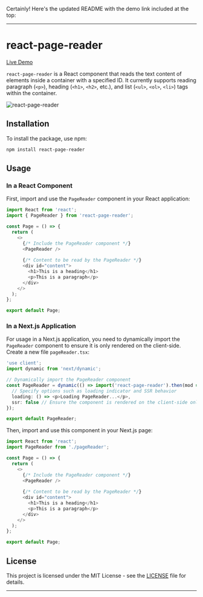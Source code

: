 Certainly! Here's the updated README with the demo link included at the top:

---

# react-page-reader

[Live Demo](https://sanjaybora.vercel.app/blog/react-page-reader)

`react-page-reader` is a React component that reads the text content of elements inside a container with a specified ID. It currently supports reading paragraph (`<p>`), heading (`<h1>`, `<h2>`, etc.), and list (`<ul>`, `<ol>`, `<li>`) tags within the container.

![react-page-reader](https://raw.githubusercontent.com/sanjaybora04/react-page-reader/main/react-page-reader-thumbnail.jpg)

## Installation

To install the package, use npm:

```bash
npm install react-page-reader
```

## Usage

### In a React Component

First, import and use the `PageReader` component in your React application:

```javascript
import React from 'react';
import { PageReader } from 'react-page-reader';

const Page = () => {
  return (
    <>
      {/* Include the PageReader component */}
      <PageReader />
      
      {/* Content to be read by the PageReader */}
      <div id="content">
        <h1>This is a heading</h1>
        <p>This is a paragraph</p>
      </div>
    </>
  );
};

export default Page;
```

### In a Next.js Application

For usage in a Next.js application, you need to dynamically import the `PageReader` component to ensure it is only rendered on the client-side. Create a new file `pageReader.tsx`:

```typescript
'use client';
import dynamic from 'next/dynamic';

// Dynamically import the PageReader component
const PageReader = dynamic(() => import('react-page-reader').then(mod => mod.PageReader), {
  // Specify options such as loading indicator and SSR behavior
  loading: () => <p>Loading PageReader...</p>,
  ssr: false // Ensure the component is rendered on the client-side only
});

export default PageReader;
```

Then, import and use this component in your Next.js page:

```typescript
import React from 'react';
import PageReader from './pageReader';

const Page = () => {
  return (
    <>
      {/* Include the PageReader component */}
      <PageReader />
      
      {/* Content to be read by the PageReader */}
      <div id="content">
        <h1>This is a heading</h1>
        <p>This is a paragraph</p>
      </div>
    </>
  );
};

export default Page;
```

## License

This project is licensed under the MIT License - see the [LICENSE](https://github.com/sanjaybora04/react-page-reader/blob/main/LICENSE) file for details.

---